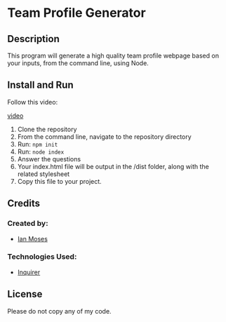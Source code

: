 # Team Profile Generator

## Description

This program will generate a high quality team profile webpage based on your inputs, from the command line, using Node.

## Install and Run

Follow this video:

[video]()

1. Clone the repository
2. From the command line, navigate to the repository directory
3. Run:
	```npm init```
4. Run:
	```node index```
5. Answer the questions
6. Your index.html file will be output in the /dist folder, along with the related stylesheet
7. Copy this file to your project.

## Credits

### Created by:
* [Ian Moses](https://github.com/Moses-Ian)

### Technologies Used:
* [Inquirer](https://www.npmjs.com/package/inquirer)

## License

Please do not copy any of my code.
